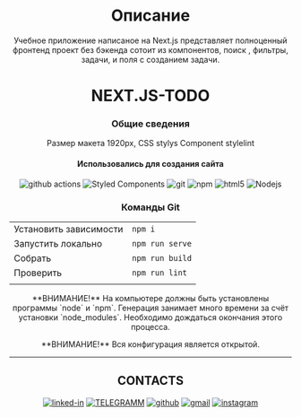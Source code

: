 <h1  align="center">Описание </h1> 
 <p align="center">Учебное приложение написаное на Next.js представляет полноценный фронтенд проект без бэкенда сотоит из компонентов, поиск , фильтры, задачи, и поля с созданием задачи.</p>

<h1  align="center">NEXT.JS-TODO</h1>

<div align="center">
  
<!-- ![Lax 2.0 Gif](https://github.com/VladislavBobyrev/React/blob/main/animation.gif) -->
  
</div>
<h3  align="center">Общие сведения</h3> 
<p align="center">
Рaзмер макета 1920px, CSS  stylys Component stylelint
<h4 align="center">Использовались для создания сайта </h4>
 
<!-- - c использованием  canvas -->
</p>

<div align="center">
<!--   <img alt="Webpack" src="https://img.shields.io/badge/-Webpack-8DD6F9?style=flat-square&logo=webpack&logoColor=white" />    -->
  <img alt="github actions" src="https://img.shields.io/badge/-Github_Actions-2088FF?style=flat-square&logo=github-actions&logoColor=white" />
  <img alt="Styled Components" src="https://img.shields.io/badge/-Styled_Components-db7092?style=flat-square&logo=styled-components&logoColor=white" />
  <img alt="git" src="https://img.shields.io/badge/-Git-F05032?style=flat-square&logo=git&logoColor=white" />
  <img alt="npm" src="https://img.shields.io/badge/-NPM-CB3837?style=flat-square&logo=npm&logoColor=white" />
  <img alt="html5" src="https://img.shields.io/badge/-HTML5-E34F26?style=flat-square&logo=html5&logoColor=white" />
  <img alt="Nodejs" src="https://img.shields.io/badge/-Nodejs-43853d?style=flat-square&logo=Node.js&logoColor=white" />

</div>

<h3  align="center"> Команды Git</h3> 


|                        |                     |
|------------------------|:--------------------|
| Установить зависимости | `npm i`             |
| Запустить локально     | `npm run serve`     |
| Собрать                | `npm run build`     |
| Проверить              | `npm run lint`      |
|                        |                     |
  
  <p align="center">
**ВНИМАНИЕ!** На компьютере должны быть установлены программы `node` и `npm`.
Генерация  занимает много времени за счёт
установки `node_modules`. Необходимо дождаться окончания этого процесса.

  <p align="center">**ВНИМАНИЕ!** Вся конфигурация является открытой. </p>
</p>

------------

<h2 align='center' > CONTACTS </h2>
<!-- <div align='center' ><img alt="Sass" src="https://tgram.ru/wiki/stickers/img/ResistanceDog/gif/21.gif" /></div> -->
<div align='center'> 

[![linked-in](https://img.shields.io/badge/Linked_In-0077B5?style=for-the-badge&logo=LinkedIn&logoColor=white)](https://www.linkedin.com/in/tapajyoti-bose-429a601a0/)
[![TELEGRAMM](https://img.shields.io/badge/telegramm-4285F4?style=for-the-badge&logo=read-the-docs&logoColor=white)](https://t.me/VladislavBobyrev)
[![github](https://img.shields.io/badge/GitHub-000000?style=for-the-badge&logo=GitHub&logoColor=white)](https://github.com/VladislavBobyrev)
[![gmail](https://img.shields.io/badge/Gmail-D14836?style=for-the-badge&logo=Gmail&logoColor=white)](https://mail.ru/bobyrev.vladislav@mail.ru)
[![instagram](https://img.shields.io/badge/Instagram-E4405F?style=for-the-badge&logo=instagram&logoColor=white)](https://www.instagram.com/vladislav_bobyrev_/)
 </div>




